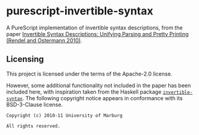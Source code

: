 # purescript-invertible-syntax

A PureScript implementation of invertible syntax descriptions, from the paper [Invertible Syntax Descriptions: Unifying Parsing and Pretty Printing (Rendel and Ostermann 2010)](http://www.informatik.uni-marburg.de/~rendel/unparse/rendel10invertible.pdf).

## Licensing

This project is licensed under the terms of the Apache-2.0 license.

However, some additional functionality not included in the paper has been included here, with inspiration taken from the Haskell package [`invertible-syntax`](http://hackage.haskell.org/package/invertible-syntax). The following copyright notice appears in conformance with its BSD-3-Clause license.

```
Copyright (c) 2010-11 University of Marburg

All rights reserved.
```
